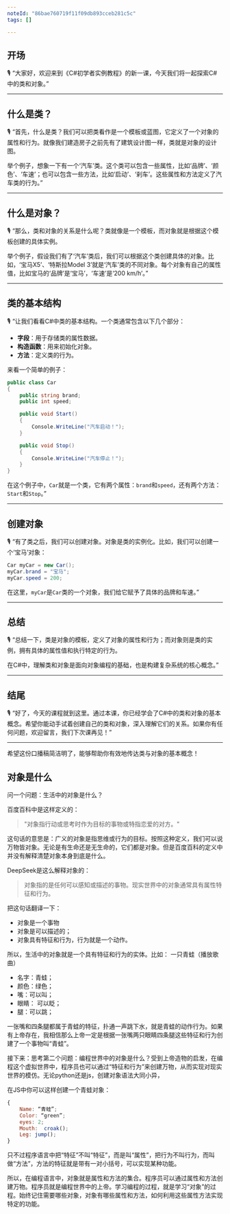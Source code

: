 ```yaml
---
noteId: "86bae760719f11f09db893cceb281c5c"
tags: []

---
```


## **开场**

🎙️ “大家好，欢迎来到《C#初学者实例教程》的新一课，今天我们将一起探索C#中的类和对象。”

---

## **什么是类？**

🎙️ “首先，什么是类？我们可以把类看作是一个模板或蓝图，它定义了一个对象的属性和行为。就像我们建造房子之前先有了建筑设计图一样，类就是对象的设计图。

举个例子，想象一下有一个‘汽车’类。这个类可以包含一些属性，比如‘品牌’、‘颜色’、‘车速’；也可以包含一些方法，比如‘启动’、‘刹车’。这些属性和方法定义了汽车类的行为。”

---

## **什么是对象？**

🎙️ “那么，类和对象的关系是什么呢？类就像是一个模板，而对象就是根据这个模板创建的具体实例。

举个例子，假设我们有了‘汽车’类后，我们可以根据这个类创建具体的对象。比如，‘宝马X5’、‘特斯拉Model 3’就是‘汽车’类的不同对象。每个对象有自己的属性值，比如宝马的‘品牌’是‘宝马’，‘车速’是‘200 km/h’。”

---

## **类的基本结构**

🎙️ “让我们看看C#中类的基本结构。一个类通常包含以下几个部分：

* **字段**：用于存储类的属性数据。
* **构造函数**：用来初始化对象。
* **方法**：定义类的行为。

来看一个简单的例子：

```csharp
public class Car
{
    public string brand;
    public int speed;

    public void Start()
    {
        Console.WriteLine("汽车启动！");
    }

    public void Stop()
    {
        Console.WriteLine("汽车停止！");
    }
}
```

在这个例子中，`Car`就是一个类，它有两个属性：`brand`和`speed`，还有两个方法：`Start`和`Stop`。”

---

## **创建对象**

🎙️ “有了类之后，我们可以创建对象。对象是类的实例化。比如，我们可以创建一个‘宝马’对象：

```csharp
Car myCar = new Car();
myCar.brand = "宝马";
myCar.speed = 200;
```

在这里，`myCar`是`Car`类的一个对象，我们给它赋予了具体的品牌和车速。”

---

## **总结**

🎙️ “总结一下，类是对象的模板，定义了对象的属性和行为；而对象则是类的实例，拥有具体的属性值和执行特定的行为。

在C#中，理解类和对象是面向对象编程的基础，也是构建复杂系统的核心概念。”

---

## **结尾**

🎙️ “好了，今天的课程就到这里。通过本课，你已经学会了C#中的类和对象的基本概念。希望你能动手试着创建自己的类和对象，深入理解它们的关系。如果你有任何问题，欢迎留言，我们下次课再见！”

---

希望这份口播稿简洁明了，能够帮助你有效地传达类与对象的基本概念！

## 对象是什么
问一个问题：生活中的对象是什么？

百度百科中是这样定义的：

> "对象指行动或思考时作为目标的事物或特指恋爱的对方。"

这句话的意思是：广义的对象是指思维或行为的目标。按照这种定义，我们可以说万物皆对象。无论是有生命还是无生命的，它们都是对象。但是百度百科的定义中并没有解释清楚对象本身到底是什么。

DeepSeek是这么解释对象的：

> 对象指的是任何可以感知或描述的事物。现实世界中的对象通常具有属性特征和行为。

把这句话翻译一下：

- 对象是一个事物
- 对象是可以描述的；
- 对象具有特征和行为，行为就是一个动作。

所以，生活中的对象就是一个具有特征和行为的实体。比如：
一只青蛙（播放歌曲）

- 名字：青蛙；
- 颜色：绿色；
- 嘴：可以叫；
- 眼睛： 可以眨；
- 腿：可以跳；

一张嘴和四条腿都属于青蛙的特征，扑通一声跳下水，就是青蛙的动作行为。如果有上帝存在，我相信那么上帝一定是根据一张嘴两只眼睛四条腿这些特征和行为创建了一个事物叫“青蛙”。

接下来：思考第二个问题：编程世界中的对象是什么？受到上帝造物的启发，在编程这个虚拟世界中，程序员也可以通过“特征和行为”来创建万物，从而实现对现实世界的模仿。无论python还是js，创建对象语法大同小异，

在JS中你可以这样创建一个青蛙对象：
```javascript
{
    Name: “青蛙”;
    Color: “green”;
    eyes: 2;
    Mouth:  croak();
    Leg: jump();
}
```
只不过程序语言中把“特征”不叫“特征”，而是叫“属性”，把行为不叫行为，而叫做“方法”，方法的特征就是带有一对小括号，可以实现某种功能。

所以，在编程语言中，对象就是属性和方法的集合。程序员可以通过属性和方法创建万物。程序员就是编程世界中的上帝。学习编程的过程，就是学习“对象”的过程。始终记住需要哪些对象，对象有哪些属性和方法，如何利用这些属性方法实现特定的功能。